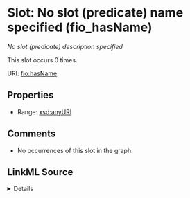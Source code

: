 

# Slot: No slot (predicate) name specified (fio_hasName)


_No slot (predicate) description specified_






This slot occurs 0 times.


URI: [fio:hasName](http://sawgraph.spatialai.org/v1/fio#hasName)



<!-- no inheritance hierarchy -->








## Properties

* Range: [xsd:anyURI](http://www.w3.org/2001/XMLSchema#anyURI)





## Comments

* No occurrences of this slot in the graph.



## LinkML Source

<details>

```yaml
name: fio_hasName
annotations:
  count:
    tag: count
    value: 0
description: No slot (predicate) description specified
title: No slot (predicate) name specified
comments:
- No occurrences of this slot in the graph.
from_schema: fio-kg
rank: 1000
domain: fio_hasName
slot_uri: fio:hasName
alias: fio_hasName
range: uri

```
</details>